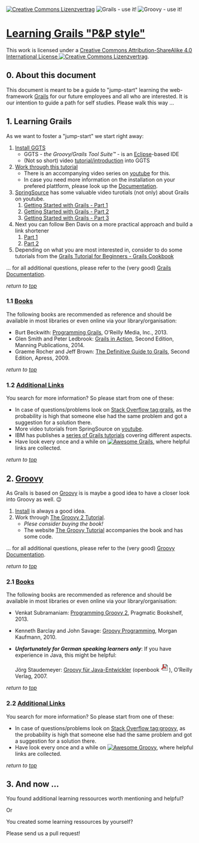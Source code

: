 <a rel="license" href="http://creativecommons.org/licenses/by-sa/4.0/"><img alt="Creative Commons Lizenzvertrag" style="border-width:0" src="https://i.creativecommons.org/l/by-sa/4.0/80x15.png" /></a> ![Grails - use it!](https://img.shields.io/badge/Grails-use%20it!-4D8618.svg) ![Groovy - use it!](https://img.shields.io/badge/Grails-use%20it!-286B86.svg)

# [Learning Grails "P&P style"](#top)

This work is licensed under a <a rel="license" href="http://creativecommons.org/licenses/by-sa/4.0/">Creative Commons Attribution-ShareAlike 4.0 International License <img alt="Creative Commons Lizenzvertrag" style="border-width:0" src="https://i.creativecommons.org/l/by-sa/4.0/80x15.png" /></a>.


## 0. About this document

This document is meant to be a guide to "jump-start" learning the web-framework [Grails](http://www.grails.org/) for our future employees and all who are interested. It is our intention to guide a path for self studies. Please walk this way ...


## 1. Learning Grails

As we want to foster a "jump-start" we start right away:

1. [Install GGTS](https://spring.io/tools/ggts/all)
   * GGTS _- the Groovy/Grails Tool Suite™ -_ is an [Eclipse](https://eclipse.org/)-based IDE
   * (Not so short) video [tutorial/introduction](https://youtu.be/cIjInOkUDy8) into GGTS
1. [Work through this tutorial](http://www.grailsexample.net/course-outline/)
   * There is an accompanying video series on [youtube](https://youtu.be/qcZ6FWmIuJc?list=PLMIXRBXuv8yaPUYMwlDRvUNf44LgCUunY) for this.
   * In case you need more information on the installation on your prefered plattform, please look up the [Documentation](http://www.grails.org/single-page-documentation.html).
1. [SpringSource](https://www.youtube.com/user/SpringSourceDev/) has some valuable video turotials (not only) about Grails on youtube.
   1. [Getting Started with Grails - Part 1](https://youtu.be/PXHxo43hn34)
   1. [Getting Started with Grails - Part 2](https://youtu.be/qNFksvLxZNU)
   1. [Getting Started with Grails - Part 3 ](https://youtu.be/oL4yVtNU31E)
 1. Next you can follow Ben Davis on a more practical approach and build a link shortener
    1. [Part 1](http://www.learningtechnicalstuff.com/2012/04/building-url-shortener-in-grails-pt-1.html)
    1. [Part 2](http://www.learningtechnicalstuff.com/2012/05/building-url-shortener-in-grails-pt-2.html)
1. Depending on what you are most interested in, consider to do some tutorials from the [Grails Tutorial for Beginners - Grails Cookbook](http://grails.asia/grails-tutorial-for-beginners)

... for all additional questions, please refer to the (very good) [Grails Documentation](http://www.grails.org/single-page-documentation.html).

_return to [top](README.md#top)_


### 1.1 [Books](#grails-books)

The following books are recommended as reference and should be available in most libraries or even online via your library/organisation:

* Burt Beckwith: [Programming Grails](http://proquest.safaribooksonline.com/book/programming/9781449324513), O'Reilly Media, Inc., 2013.
* Glen Smith and Peter Ledbrook: [Grails in Action](http://proquest.safaribooksonline.com/book/programming/java/9781617290961), Second Edition, Manning Publications, 2014.
* Graeme Rocher and Jeff Brown: [The Definitive Guide to Grails](http://proquest.safaribooksonline.com/book/web-development/ruby/9781590599952), Second Edition, Apress, 2009.

_return to [top](README.md#top)_


### 1.2 [Additional Links](#grails-additional-links)

You search for more information? So please start from one of these:

* In case of questions/problems look on [Stack Overflow tag:grails](https://stackoverflow.com/questions/tagged/grails), as the probability is high that someone else had the same problem and got a suggestion for a solution there.
* More video tutorials from SpringSource on [youtube](https://www.youtube.com/user/SpringSourceDev/search?query=grails).
* IBM has publishes a [series of Grails tutorials](http://www.ibm.com/developerworks/views/java/libraryview.jsp?search_by=mastering+grails) covering different aspects.
* Have look every once and a while on [![Awesome](https://cdn.rawgit.com/sindresorhus/awesome/d7305f38d29fed78fa85652e3a63e154dd8e8829/media/badge.svg) Grails](https://github.com/hitenpratap/awesome-grails), where helpful links are collected.

_return to [top](README.md#top)_


## 2. [Groovy](#groovy)

As Grails is based on [Groovy](http://www.groovy-lang.org/) is is maybe a good idea to have a closer look into Groovy as well. :wink:

1. [Install](http://www.groovy-lang.org/install.html) is always a good idea.
1. Work through [The Groovy 2 Tutorial](https://leanpub.com/groovytutorial/read).
   * _Plese consider buying the book!_
   * The website [The Groovy Tutorial](http://www.groovy-tutorial.org/) accompanies the book and has some code.

... for all additional questions, please refer to the (very good) [Groovy Documentation](http://www.groovy-lang.org/single-page-documentation.html).

_return to [top](README.md#top)_


### 2.1 [Books](#groovy-books)

The following books are recommended as reference and should be available in most libraries or even online via your library/organisation:

* Venkat Subramaniam: [Programming Groovy 2](http://proquest.safaribooksonline.com/book/programming/java/9781941222522), Pragmatic Bookshelf, 2013.
* Kenneth Barclay and John Savage: [Groovy Programming](http://proquest.safaribooksonline.com/book/programming/java/9780123725073), Morgan Kaufmann, 2010.
* **_Unfortunately for German speaking learners only_**: If you have experience in Java, this might be helpful:

   Jörg Staudemeyer: [Groovy für Java-Entwickler](http://examples.oreilly.de/openbooks/pdf_groovyger.pdf) (openbook ![pdf file](https://raw.githubusercontent.com/RRZE-PP/rrze-icon-set/master/tango/22x22/mime-types/document-pdf.png)), O’Reilly Verlag, 2007.

_return to [top](README.md#top)_


### 2.2 [Additional Links](#groovy-additional-links)

You search for more information? So please start from one of these:

* In case of questions/problems look on [Stack Overflow tag:groovy](https://stackoverflow.com/questions/tagged/grails+groovy), as the probability is high that someone else had the same problem and got a suggestion for a solution there.
* Have look every once and a while on [![Awesome](https://cdn.rawgit.com/sindresorhus/awesome/d7305f38d29fed78fa85652e3a63e154dd8e8829/media/badge.svg) Groovy](https://github.com/kdabir/awesome-groovy), where helpful links are collected.

_return to [top](README.md#top)_


## 3. And now ...

You found additional learning ressources worth mentioning and helpful?

Or

You created some learning ressources by yourself?

Please send us a pull request!
